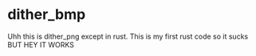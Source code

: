 # dither_bmp

Uhh this is dither_png except in rust. This is my first rust code so it sucks BUT HEY IT WORKS

